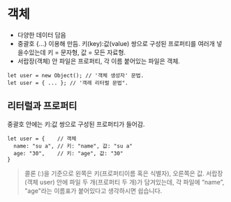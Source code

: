 # 객체
- 다양한 데이터 담음
- 중괄호 {...} 이용해 만듬. 키(key):값(value) 쌍으로 구성된 프로퍼티를 여러개 넣을수있는데 키 = 문자형, 값 = 모든 자료형.
- 서랍장(객체) 안 파일은 프로퍼티, 각 이름 붙어있는 파일은 객체.
```
let user = new Object(); // '객체 생성자' 문법.
let user = { ... }; // '객레 리터럴 문법".
```

## 리터럴과 프로퍼티
중괄호 안에는 키:값 쌍으로 구성된 프로퍼티가 들어감.
```
let user = {    // 객체
  name: "su a", // 키: "name", 값: "su a"
  age: "30",    // 키: "age", 값: "30"
}
```
> 콜론 (:)을 기준으로 왼쪽은 키(프로퍼티이름 혹은 식별자), 오른쪽은 값.
> 서랍장(객체 user) 안에 파일 두 개(프로퍼티 두 개)가 담겨있는데, 각 파일에 “name”, "age"라는 이름표가 붙어있다고 생각하시면 쉽습니다.
